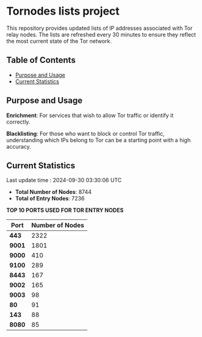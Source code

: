 # Tornodes lists project

This repository provides updated lists of IP addresses associated with Tor relay nodes. The lists are refreshed every 30 minutes to ensure they reflect the most current state of the Tor network.

## Table of Contents

- [Purpose and Usage](#purpose-and-usage)
- [Current Statistics](#current-statistics)


## Purpose and Usage

**Enrichment**: For services that wish to allow Tor traffic or identify it correctly.

**Blacklisting**: For those who want to block or control Tor traffic, understanding which IPs belong to Tor can be a starting point with a high accuracy.

## Current Statistics

Last update time : 2024-09-30 03:30:06 UTC

- **Total Number of Nodes**: 8744
- **Total of Entry Nodes**: 7236

**TOP 10 PORTS USED FOR TOR ENTRY NODES**

| **Port** | **Number of Nodes** |
|------|-----------------|
| **443**   | 2322  |
| **9001**   | 1801  |
| **9000**   | 410  |
| **9100**   | 289  |
| **8443**   | 167  |
| **9002**   | 165  |
| **9003**   | 98  |
| **80**   | 91  |
| **143**   | 88  |
| **8080**   | 85  |

